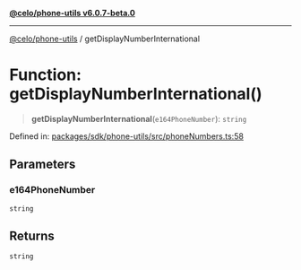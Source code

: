 [**@celo/phone-utils v6.0.7-beta.0**](../README.md)

***

[@celo/phone-utils](../globals.md) / getDisplayNumberInternational

# Function: getDisplayNumberInternational()

> **getDisplayNumberInternational**(`e164PhoneNumber`): `string`

Defined in: [packages/sdk/phone-utils/src/phoneNumbers.ts:58](https://github.com/celo-org/developer-tooling/blob/master/packages/sdk/phone-utils/src/phoneNumbers.ts#L58)

## Parameters

### e164PhoneNumber

`string`

## Returns

`string`
